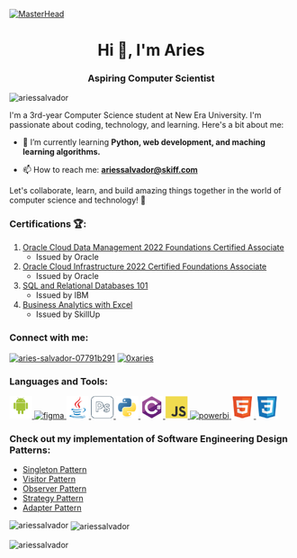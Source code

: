 [![MasterHead](https://repository-images.githubusercontent.com/588181932/e36ec678-7984-4cdd-8e4c-a3932772ff8e)](https://github.com/ariessalvador)
<h1 align="center">Hi 👋, I'm Aries</h1>
<h3 align="center">Aspiring Computer Scientist</h3>

<p align="left"> <img src="https://komarev.com/ghpvc/?username=ariessalvador&label=Profile%20views&color=0e75b6&style=flat" alt="ariessalvador" /> </p>

I'm a 3rd-year Computer Science student at New Era University. I'm passionate about coding, technology, and learning. Here's a bit about me:

- 🌱 I’m currently learning **Python, web development, and maching learning algorithms.**

- 📫 How to reach me: **ariessalvador@skiff.com**

Let's collaborate, learn, and build amazing things together in the world of computer science and technology! 🚀

<h3 align="left">Certifications 🏆:</h3>

1. [Oracle Cloud Data Management 2022 Foundations Certified Associate](https://catalog-education.oracle.com/pls/certview/sharebadge?id=845EF32884507D6F1000B4AEF9F7C9FEE81F7268CAE60157ADE428C30EE77CF5)
   - Issued by Oracle
2. [Oracle Cloud Infrastructure 2022 Certified Foundations Associate](https://catalog-education.oracle.com/pls/certview/sharebadge?id=06E7CD6457F3E58CF7367D921CF57E7DF47D7FD1DFF683BC982DA559DEE313CD)
   - Issued by Oracle
3. [SQL and Relational Databases 101](https://courses.cognitiveclass.ai/certificates/98b73812677540a2b933d318bb4ab6c5)
   - Issued by IBM
4. [Business Analytics with Excel](https://www.simplilearn.com/skillup-certificate-landing?token=eyJjb3Vyc2VfaWQiOiI2NjQiLCJjZXJ0aWZpY2F0ZV91cmwiOiJodHRwczpcL1wvY2VydGlmaWNhdGVzLnNpbXBsaWNkbi5uZXRcL3NoYXJlXC90aHVtYl80NDk4NDk1XzE2OTQwNzU2OTUucG5nIiwidXNlcm5hbWUiOiJKb2huIEFyaWVzIFUuIFNhbHZhZG9yIn0%3D&referrer=https%3A%2F%2Flms.simplilearn.com%2Fcourses%2F2738%2FBusiness-Analytics-with-Excel%2Fcertificate%2Fdownload-skillup&%24web_only=true&_branch_match_id=1228133830286355855&_branch_referrer=H4sIAAAAAAAAA8soKSkottLXL87MLcjJ1EssKNDLyczL1k%2FVN873SEryMQoIdU4CAFlkH%2FslAAAA)
   - Issued by SkillUp
     

<h3 align="left">Connect with me:</h3>
<p align="left">
<a href="https://linkedin.com/in/aries-salvador-07791b291" target="blank"><img align="center" src="https://raw.githubusercontent.com/rahuldkjain/github-profile-readme-generator/master/src/images/icons/Social/linked-in-alt.svg" alt="aries-salvador-07791b291" height="30" width="40" /></a>
<a href="https://fb.com/0xaries" target="blank"><img align="center" src="https://raw.githubusercontent.com/rahuldkjain/github-profile-readme-generator/master/src/images/icons/Social/facebook.svg" alt="0xaries" height="30" width="40" /></a>
</p>

<h3 align="left">Languages and Tools:</h3>
<p align="left"> 
  <a href="https://developer.android.com" target="_blank" rel="noreferrer"> 
    <img src="https://raw.githubusercontent.com/devicons/devicon/master/icons/android/android-original-wordmark.svg" alt="android" width="40" height="40"/> 
  </a> 
  <a href="https://www.figma.com/" target="_blank" rel="noreferrer"> 
    <img src="https://www.vectorlogo.zone/logos/figma/figma-icon.svg" alt="figma" width="40" height="40"/> 
  </a> 
  <a href="https://www.java.com" target="_blank" rel="noreferrer"> 
    <img src="https://raw.githubusercontent.com/devicons/devicon/master/icons/java/java-original.svg" alt="java" width="40" height="40"/> 
  </a> 
  <a href="https://www.photoshop.com/en" target="_blank" rel="noreferrer"> 
    <img src="https://raw.githubusercontent.com/devicons/devicon/master/icons/photoshop/photoshop-line.svg" alt="photoshop" width="40" height="40"/> 
  </a> 
  <a href="https://www.python.org" target="_blank" rel="noreferrer"> 
    <img src="https://raw.githubusercontent.com/devicons/devicon/master/icons/python/python-original.svg" alt="python" width="40" height="40"/> 
  </a>
  <a href="https://learn.microsoft.com/en-us/dotnet/csharp/" target="_blank" rel="noreferrer"> 
    <img src="https://raw.githubusercontent.com/devicons/devicon/master/icons/csharp/csharp-original.svg" alt="csharp" width="40" height="40"/> 
  </a> 
  <a href="https://developer.mozilla.org/en-US/docs/Web/JavaScript" target="_blank" rel="noreferrer"> 
    <img src="https://raw.githubusercontent.com/devicons/devicon/master/icons/javascript/javascript-original.svg" alt="javascript" width="40" height="40"/> 
  </a> 
  <a href="https://powerbi.microsoft.com/" target="_blank" rel="noreferrer"> 
    <img src="https://its.ucr.edu/sites/default/files/styles/form_preview/public/powerbi%20logo%201.png?itok=yYXO-S-V" alt="powerbi" width="40" height="40"/> 
  </a>  
   <a href="https://developer.mozilla.org/en-US/docs/Web/HTML" target="_blank" rel="noreferrer"> 
  <img src="https://raw.githubusercontent.com/devicons/devicon/master/icons/html5/html5-original.svg" alt="html" width="40" height="40"/> 
</a> 
<a href="https://developer.mozilla.org/en-US/docs/Web/CSS" target="_blank" rel="noreferrer"> 
  <img src="https://raw.githubusercontent.com/devicons/devicon/master/icons/css3/css3-original.svg" alt="css" width="40" height="40"/> 
</a>
</p>
<h3 align="left">Check out my implementation of Software Engineering Design Patterns:</h3>
<ul>
  <li><a href="https://github.com/ariessalvador/Software-Engineering-Projects/tree/main/Singleton%20Pattern" target="_blank">Singleton Pattern</a></li>
  <li><a href="https://github.com/ariessalvador/Software-Engineering-Projects/tree/main/Visitor%20Pattern" target="_blank">Visitor Pattern</a></li>
  <li><a href="https://github.com/ariessalvador/Software-Engineering-Projects/tree/main/Observer%20Pattern" target="_blank">Observer Pattern</a></li>
  <li><a href="https://github.com/ariessalvador/Software-Engineering-Projects/tree/main/Strategy%20Pattern" target="_blank">Strategy Pattern</a></li>
  <li><a href="https://github.com/ariessalvador/Software-Engineering-Projects/tree/main/AdapterPattern" target="_blank">Adapter Pattern</a></li>
</ul>

<p><img align="left" src="https://github-readme-stats.vercel.app/api/top-langs?username=ariessalvador&show_icons=true&locale=en&layout=compact" alt="ariessalvador" /></p>

<p>&nbsp;<img align="center" src="https://github-readme-stats.vercel.app/api?username=ariessalvador&show_icons=true&locale=en" alt="ariessalvador" /></p>

<p><img align="center" src="https://github-readme-streak-stats.herokuapp.com/?user=ariessalvador&" alt="ariessalvador" /></p>
